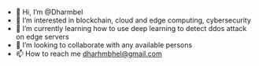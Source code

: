 - 👋 Hi, I’m @Dharmbel
- 👀 I’m interested in blockchain, cloud and edge computing, cybersecurity
- 🌱 I’m currently learning how to use deep learning to detect ddos attack on edge servers 
- 💞️ I’m looking to collaborate with any available persons
- 📫 How to reach me dharhmbhel@gmail.com

<!---
Dharmbel/Dharmbel is a ✨ special ✨ repository because its `README.md` (this file) appears on your GitHub profile.
You can click the Preview link to take a look at your changes.
--->
